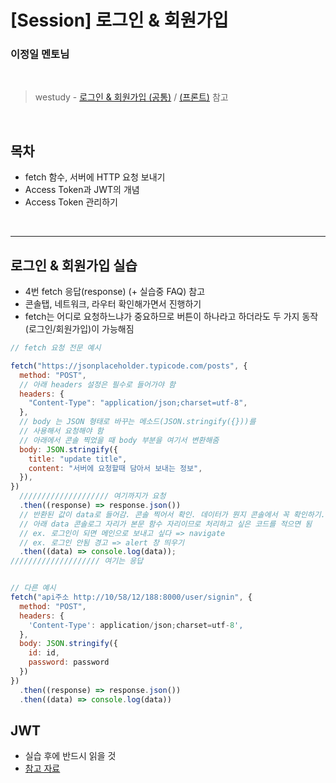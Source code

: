# [Session] 로그인 & 회원가입

### 이정일 멘토님

<br>

> westudy - [로그인 & 회원가입 (공통)](https://study.wecode.co.kr/session/51) / [(프론트)](https://study.wecode.co.kr/session/125) 참고

<br>

## 목차

- fetch 함수, 서버에 HTTP 요청 보내기
- Access Token과 JWT의 개념
- Access Token 관리하기

<br>

---

## 로그인 & 회원가입 실습

- 4번 fetch 응답(response) (+ 실습중 FAQ) 참고
- 콘솔탭, 네트워크, 라우터 확인해가면서 진행하기
- fetch는 어디로 요청하느냐가 중요하므로 버튼이 하나라고 하더라도 두 가지 동작(로그인/회원가입)이 가능해짐

```js
// fetch 요청 전문 예시

fetch("https://jsonplaceholder.typicode.com/posts", {
  method: "POST",
  // 아래 headers 설정은 필수로 들어가야 함
  headers: {
    "Content-Type": "application/json;charset=utf-8",
  },
  // body 는 JSON 형태로 바꾸는 메소드(JSON.stringify({}))를
  // 사용해서 요청해야 함
  // 아래에서 콘솔 찍었을 때 body 부분을 여기서 변환해줌
  body: JSON.stringify({
    title: "update title",
    content: "서버에 요청할때 담아서 보내는 정보",
  }),
})
  //////////////////// 여기까지가 요청
  .then((response) => response.json())
  // 반환된 값이 data로 들어감. 콘솔 찍어서 확인. 데이터가 뭔지 콘솔에서 꼭 확인하기.
  // 아래 data 콘솔로그 자리가 본문 함수 자리이므로 처리하고 싶은 코드를 적으면 됨
  // ex. 로그인이 되면 메인으로 보내고 싶다 => navigate
  // ex. 로그인 안됨 경고 => alert 창 띄우기
  .then((data) => console.log(data));
//////////////////// 여기는 응답
```

```js

// 다른 예시
fetch("api주소 http://10/58/12/188:8000/user/signin", {
  method: "POST",
  headers: {
    'Content-Type': application/json;charset=utf-8',
  },
  body: JSON.stringify({
    id: id,
    password: password
  })
})
  .then((response) => response.json())
  .then((data) => console.log(data))

```

## JWT

- 실습 후에 반드시 읽을 것
- [참고 자료](https://study.wecode.co.kr/session/content/337)
